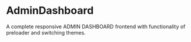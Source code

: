 # AdminDashboard
A complete responsive ADMIN DASHBOARD frontend with functionality of preloader and switching themes.
